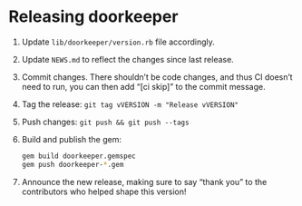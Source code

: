 # Releasing doorkeeper

1. Update `lib/doorkeeper/version.rb` file accordingly.
2. Update `NEWS.md` to reflect the changes since last release.
3. Commit changes. There shouldn’t be code changes, and thus CI doesn’t need to
   run, you can then add “[ci skip]” to the commit message.
4. Tag the release: `git tag vVERSION -m "Release vVERSION"`
5. Push changes: `git push && git push --tags`
6. Build and publish the gem:

   ```bash
   gem build doorkeeper.gemspec
   gem push doorkeeper-*.gem
   ```

7. Announce the new release, making sure to say “thank you” to the contributors
   who helped shape this version!
